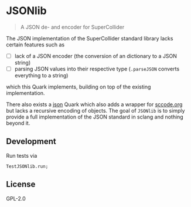 # JSONlib

> A JSON de- and encoder for SuperCollider

The JSON implementation of the SuperCollider standard library lacks certain features such as

* [ ] lack of a JSON encoder (the conversion of an dictionary to a JSON string)
* [ ] parsing JSON values into their respective type (`.parseJSON` converts everything to a string)

which this Quark implements, building on top of the existing implementation.

There also exists a [json](https://github.com/supercollider-quarks/json) Quark which also adds a wrapper for [sccode.org](https://sccode.org) but lacks a recursive encoding of objects.
The goal of `JSONlib` is to simply provide a full implementation of the JSON standard in sclang and nothing beyond it.

## Development

Run tests via

```supercollider
TestJSONlib.run;
```

## License

GPL-2.0
